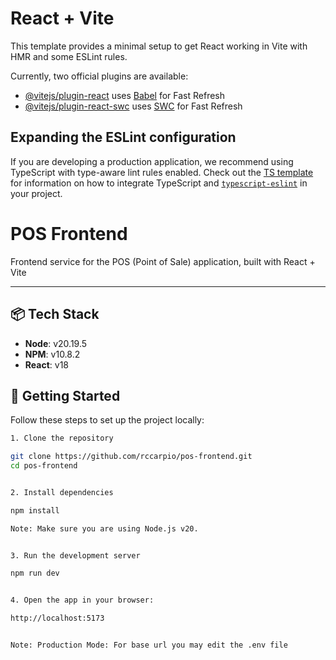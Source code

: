 # React + Vite

This template provides a minimal setup to get React working in Vite with HMR and some ESLint rules.

Currently, two official plugins are available:

- [@vitejs/plugin-react](https://github.com/vitejs/vite-plugin-react/blob/main/packages/plugin-react) uses [Babel](https://babeljs.io/) for Fast Refresh
- [@vitejs/plugin-react-swc](https://github.com/vitejs/vite-plugin-react/blob/main/packages/plugin-react-swc) uses [SWC](https://swc.rs/) for Fast Refresh

## Expanding the ESLint configuration

If you are developing a production application, we recommend using TypeScript with type-aware lint rules enabled. Check out the [TS template](https://github.com/vitejs/vite/tree/main/packages/create-vite/template-react-ts) for information on how to integrate TypeScript and [`typescript-eslint`](https://typescript-eslint.io) in your project.


# POS Frontend

Frontend service for the POS (Point of Sale) application, built with React + Vite

---

## 📦 Tech Stack

- **Node**: v20.19.5
- **NPM**: v10.8.2 
- **React**: v18


## 🚀 Getting Started

Follow these steps to set up the project locally:

```bash
1. Clone the repository

git clone https://github.com/rccarpio/pos-frontend.git
cd pos-frontend


2. Install dependencies

npm install

Note: Make sure you are using Node.js v20.


3. Run the development server

npm run dev


4. Open the app in your browser:

http://localhost:5173


Note: Production Mode: For base url you may edit the .env file 